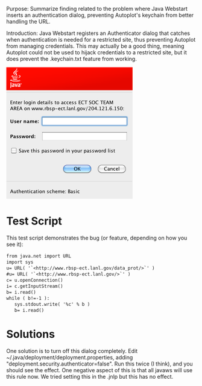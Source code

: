 Purpose: Summarize finding related to the problem where Java Webstart
inserts an authentication dialog, preventing Autoplot's keychain from
better handling the URL.

Introduction: Java Webstart registers an Authenticator dialog that
catches when authentication is needed for a restricted site, thus
preventing Autoplot from managing credentials. This may actually be a
good thing, meaning Autoplot could not be used to hijack credentials to
a restricted site, but it does prevent the .keychain.txt feature from
working.

![javawsAuth.jpg](javawsAuth.jpg "javawsAuth.jpg")

# Test Script

This test script demonstrates the bug (or feature, depending on how you
see it):

```
from java.net import URL
import sys
u= URL( '`<http://www.rbsp-ect.lanl.gov/data_prot/>`' )
#u= URL( '`<http://www.rbsp-ect.lanl.gov/>`' )
c= u.openConnection()
i= c.getInputStream()
b= i.read()
while ( b!=-1 ):
   sys.stdout.write( '%c' % b )
   b= i.read()
```

# Solutions

One solution is to turn off this dialog completely. Edit
\~/.java/deployment/deployment.properties, adding
"deployment.security.authenticator=false". Run this twice (I think), and
you should see the effect. One negative aspect of this is that all
javaws will use this rule now. We tried setting this in the .jnlp but
this has no effect.


